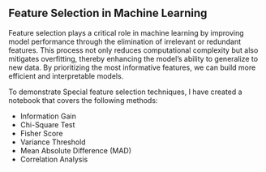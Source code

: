 ## Feature Selection in Machine Learning

Feature selection plays a critical role in machine learning by improving model performance through the elimination of irrelevant or redundant features. This process not only reduces computational complexity but also mitigates overfitting, thereby enhancing the model’s ability to generalize to new data. By prioritizing the most informative features, we can build more efficient and interpretable models.

To demonstrate Special feature selection techniques, I have created a notebook that covers the following methods:

- Information Gain  
- Chi-Square Test  
- Fisher Score  
- Variance Threshold  
- Mean Absolute Difference (MAD)  
- Correlation Analysis

